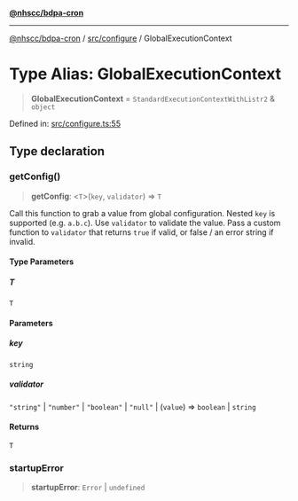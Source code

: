 [**@nhscc/bdpa-cron**](../../../README.md)

***

[@nhscc/bdpa-cron](../../../README.md) / [src/configure](../README.md) / GlobalExecutionContext

# Type Alias: GlobalExecutionContext

> **GlobalExecutionContext** = `StandardExecutionContextWithListr2` & `object`

Defined in: [src/configure.ts:55](https://github.com/nhscc/bdpa-cron/blob/8ad58c8c8508bf539936ccdd28c6f77ce4493fea/src/configure.ts#L55)

## Type declaration

### getConfig()

> **getConfig**: \<`T`\>(`key`, `validator`) => `T`

Call this function to grab a value from global configuration. Nested `key`
is supported (e.g. `a.b.c`). Use `validator` to validate the value. Pass a
custom function to `validator` that returns `true` if valid, or false / an
error string if invalid.

#### Type Parameters

##### T

`T`

#### Parameters

##### key

`string`

##### validator

`"string"` | `"number"` | `"boolean"` | `"null"` | (`value`) => `boolean` \| `string`

#### Returns

`T`

### startupError

> **startupError**: `Error` \| `undefined`
